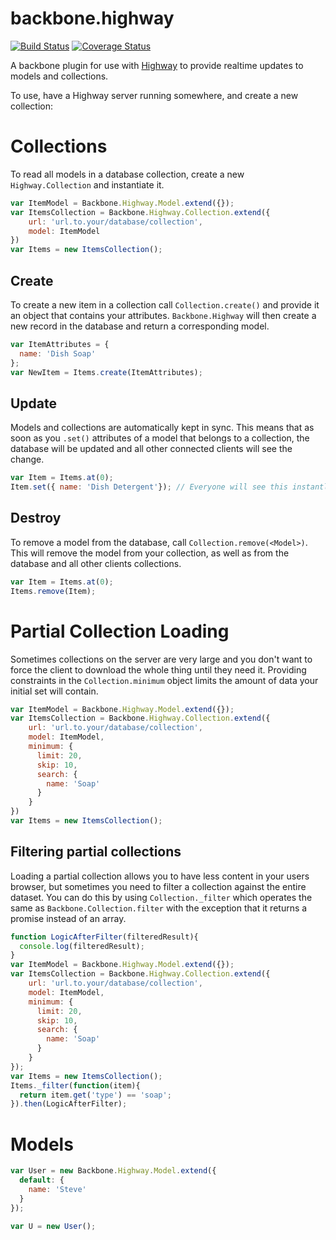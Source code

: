 # backbone.highway

[![Build Status](https://travis-ci.org/krewenki/backbone.highway.svg?branch=master)](https://travis-ci.org/krewenki/backbone.highway)
[![Coverage Status](https://coveralls.io/repos/github/krewenki/backbone.highway/badge.svg?branch=master)](https://coveralls.io/github/krewenki/backbone.highway?branch=master)

A backbone plugin for use with [Highway](https://github.com/krewenki/highway) to provide realtime updates to models and collections.

To use, have a Highway server running somewhere, and create a new collection:


Collections
===

To read all models in a database collection, create a new `Highway.Collection` and
instantiate it.  

```javascript
var ItemModel = Backbone.Highway.Model.extend({});
var ItemsCollection = Backbone.Highway.Collection.extend({
    url: 'url.to.your/database/collection',
    model: ItemModel
})
var Items = new ItemsCollection();
```

Create
----

To create a new item in a collection call `Collection.create()` and provide it
an object that contains your attributes.  `Backbone.Highway` will then create
a new record in the database and return a corresponding model.

```javascript
var ItemAttributes = {
  name: 'Dish Soap'
};
var NewItem = Items.create(ItemAttributes);
```


Update
----
Models and collections are automatically kept in sync.  This means that as soon
as you `.set()` attributes of a model that belongs to a collection, the database
will be updated and all other connected clients will see the change.

```javascript
var Item = Items.at(0);
Item.set({ name: 'Dish Detergent'}); // Everyone will see this instantly
```


Destroy
----
To remove a model from the database, call `Collection.remove(<Model>)`. This will
remove the model from your collection, as well as from the database and all other clients
collections.

```javascript
var Item = Items.at(0);
Items.remove(Item);
```


Partial Collection Loading
====

Sometimes collections on the server are very large and you don't want to force the
client to download the whole thing until they need it.  Providing constraints in the
`Collection.minimum` object limits the amount of data your initial set will contain.

```javascript
var ItemModel = Backbone.Highway.Model.extend({});
var ItemsCollection = Backbone.Highway.Collection.extend({
    url: 'url.to.your/database/collection',
    model: ItemModel,
    minimum: {
      limit: 20,
      skip: 10,
      search: {
        name: 'Soap'
      }
    }
})
var Items = new ItemsCollection();
```

Filtering partial collections
----

Loading a partial collection allows you to have less content in your users browser,
but sometimes you need to filter a collection against the entire dataset.  You can do this
by using `Collection._filter` which operates the same as `Backbone.Collection.filter` with
the exception that it returns a promise instead of an array.

```javascript
function LogicAfterFilter(filteredResult){
  console.log(filteredResult);
}
var ItemModel = Backbone.Highway.Model.extend({});
var ItemsCollection = Backbone.Highway.Collection.extend({
    url: 'url.to.your/database/collection',
    model: ItemModel,
    minimum: {
      limit: 20,
      skip: 10,
      search: {
        name: 'Soap'
      }
    }
});
var Items = new ItemsCollection();
Items._filter(function(item){
  return item.get('type') == 'soap';
}).then(LogicAfterFilter);
```


Models
===

```javascript
var User = new Backbone.Highway.Model.extend({
  default: {
    name: 'Steve'
  }
});

var U = new User();
```
